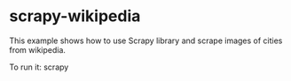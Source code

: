 # scrapy-wikipedia
  This example shows how to use Scrapy library and scrape images of cities from wikipedia.
  
  To run it: scrapy <projectname>
